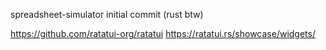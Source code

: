 spreadsheet-simulator initial commit (rust btw)

https://github.com/ratatui-org/ratatui
https://ratatui.rs/showcase/widgets/
